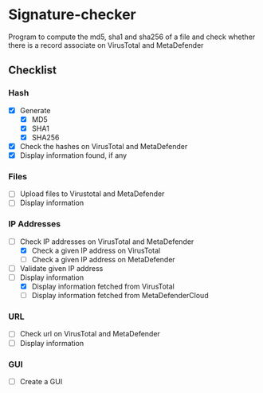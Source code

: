 # Signature-checker
Program to compute the md5, sha1 and sha256 of a file and check whether there is a record associate on VirusTotal and MetaDefender

## Checklist
### Hash
- [x] Generate
  - [x] MD5
  - [x] SHA1
  - [x] SHA256
- [x] Check the hashes on VirusTotal and MetaDefender
- [x] Display information found, if any

### Files
- [ ] Upload files to Virustotal and MetaDefender
- [ ] Display information

### IP Addresses
- [ ] Check IP addresses on VirusTotal and MetaDefender
  - [x] Check a given IP address on VirusTotal
  - [ ] Check a given IP address on MetaDefender
- [ ] Validate given IP address
- [ ] Display information
  - [x] Display information fetched from VirusTotal
  - [ ] Display information fetched from MetaDefenderCloud

### URL 
- [ ] Check url on VirusTotal and MetaDefender
- [ ] Display information

### GUI
- [ ] Create a GUI
  
